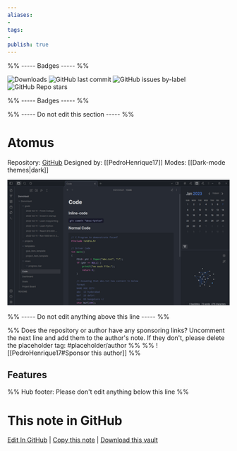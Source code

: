 ```yaml
---
aliases:
- 
tags: 
- 
publish: true
---
```


%% ----- Badges ----- %%

![Downloads](https://img.shields.io/badge/downloads-3342-573E7A?style=for-the-badge&logo=)
![GitHub last commit](https://img.shields.io/github/last-commit/PedroHenrique17/Atomus?color=573E7A&label=last%20update&logo=github&style=for-the-badge)
![GitHub issues by-label](https://img.shields.io/github/issues/PedroHenrique17/Atomus/help%20wanted?color=573E7A&logo=github&style=for-the-badge) 
![GitHub Repo stars](https://img.shields.io/github/stars/PedroHenrique17/Atomus?color=573E7A&logo=github&style=for-the-badge)

%% ----- Badges ----- %%

%% ----- Do not edit this section ----- %%

# Atomus

Repository: [GitHub](https://github.com/PedroHenrique17/Atomus)
Designed by: [[PedroHenrique17]]
Modes: [[Dark-mode themes|dark]]



![screenshot](https://github.com/PedroHenrique17/Atomus/raw/HEAD/Screenshot_1.png)

%% ----- Do not edit anything above this line ----- %% 

%% Does the repository or author have any sponsoring links? Uncomment the next line and add them to the author's note. If they don't, please delete the placeholder tag: #placeholder/author %%
%% ![[PedroHenrique17#Sponsor this author]] %%


## Features



%% Hub footer: Please don't edit anything below this line %%

# This note in GitHub

<span class="git-footer">[Edit In GitHub](https://github.dev/obsidian-community/obsidian-hub/blob/main/02%20-%20Community%20Expansions/02.05%20All%20Community%20Expansions/Themes/Atomus.md "git-hub-edit-note") | [Copy this note](https://raw.githubusercontent.com/obsidian-community/obsidian-hub/main/02%20-%20Community%20Expansions/02.05%20All%20Community%20Expansions/Themes/Atomus.md "git-hub-copy-note") | [Download this vault](https://github.com/obsidian-community/obsidian-hub/archive/refs/heads/main.zip "git-hub-download-vault") </span>
